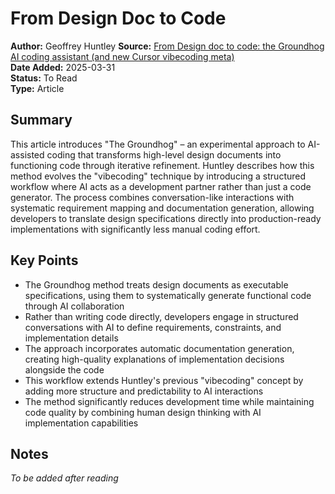 # From Design Doc to Code

**Author:** Geoffrey Huntley
**Source:** [From Design doc to code: the Groundhog AI coding assistant (and new Cursor vibecoding meta)](https://ghuntley.com/specs/)  
**Date Added:** 2025-03-31  
**Status:** To Read  
**Type:** Article  

## Summary
This article introduces "The Groundhog" – an experimental approach to AI-assisted coding that transforms high-level design documents into functioning code through iterative refinement. Huntley describes how this method evolves the "vibecoding" technique by introducing a structured workflow where AI acts as a development partner rather than just a code generator. The process combines conversation-like interactions with systematic requirement mapping and documentation generation, allowing developers to translate design specifications directly into production-ready implementations with significantly less manual coding effort.

## Key Points
- The Groundhog method treats design documents as executable specifications, using them to systematically generate functional code through AI collaboration
- Rather than writing code directly, developers engage in structured conversations with AI to define requirements, constraints, and implementation details
- The approach incorporates automatic documentation generation, creating high-quality explanations of implementation decisions alongside the code
- This workflow extends Huntley's previous "vibecoding" concept by adding more structure and predictability to AI interactions
- The method significantly reduces development time while maintaining code quality by combining human design thinking with AI implementation capabilities

## Notes
*To be added after reading*
